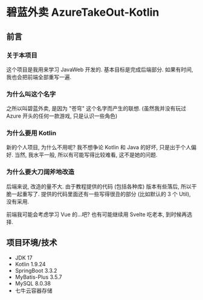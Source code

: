 # 碧蓝外卖 AzureTakeOut-Kotlin

## 前言

### 关于本项目

这个项目是我用来学习 JavaWeb 开发的. 基本目标是完成后端部分. 如果有时间, 我也会把前端全部重写一遍.

### 为什么叫这个名字

之所以叫碧蓝外卖, 是因为 "苍穹" 这个名字而产生的联想. (虽然我并没有玩过 Azure 开头的任何一款游戏, 只是认识一些角色)

### 为什么要用 Kotlin

新的个人项目, 为什么不用呢? 我不想争论 Kotlin 和 Java 的好坏, 只是出于个人偏好. 当然, 我水平一般, 所以有可能写得比较难看, 这不是她的问题.

### 为什么要大刀阔斧地改造

后端来说, 改造的量不大. 由于教程提供的代码 (包括各种库) 版本有些落后, 所以干脆一起重写了. 提供的代码里面还有一些写得很丑的部分 (比如默认的 3 个 Util), 没有采用.

前端我可能会考虑学习 Vue 的...吧? 也有可能继续用 Svelte 吃老本, 到时候再选择.

## 项目环境/技术

- JDK 17
- Kotlin 1.9.24
- SpringBoot 3.3.2
- MyBatis-Plus 3.5.7
- MySQL 8.0.38
- 七牛云容器存储
